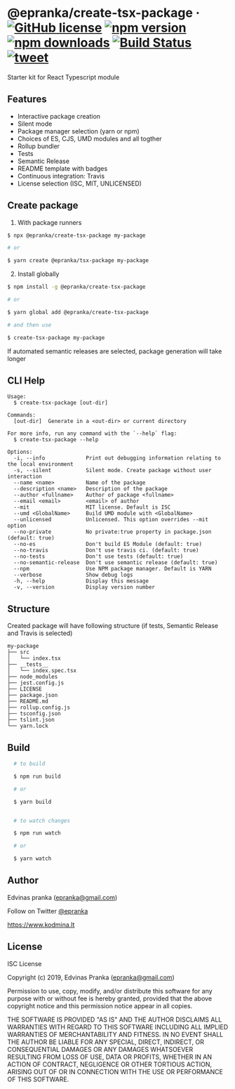 # @epranka/create-tsx-package &middot; [![GitHub license](https://img.shields.io/badge/license-MIT-blue.svg)](./LICENSE) [![npm version](https://img.shields.io/npm/v/@epranka/create-tsx-package.svg?style=flat)](https://www.npmjs.com/package/@epranka/create-tsx-package) [![npm downloads](https://img.shields.io/npm/dt/@epranka/create-tsx-package.svg?style=flat)](https://www.npmjs.com/package/@epranka/create-tsx-package) [![Build Status](https://travis-ci.org/epranka/create-tsx-package.svg?branch=master)](https://travis-ci.org/epranka/create-tsx-package) [![tweet](https://img.shields.io/twitter/url/http/github.com/epranka/create-tsx-package.svg?style=flat)](http%3A//twitter.com/share%3Ftext%3DHey%21%20I%20found%20this%21%26url%3Dhttps%3A//github.com/epranka/create-tsx-package)

Starter kit for React Typescript module

## Features

- Interactive package creation
- Silent mode
- Package manager selection (yarn or npm)
- Choices of ES, CJS, UMD modules and all togther
- Rollup bundler
- Tests
- Semantic Release
- README template with badges
- Continuous integration: Travis
- License selection (ISC, MIT, UNLICENSED)

## Create package

1. With package runners

```bash
$ npx @epranka/create-tsx-package my-package

# or

$ yarn create @epranka/tsx-package my-package
```

2. Install globally

```bash
$ npm install -g @epranka/create-tsx-package

# or

$ yarn global add @epranka/create-tsx-package

# and then use

$ create-tsx-package my-package

```

If automated semantic releases are selected, package generation will take longer

## CLI Help

```
Usage:
  $ create-tsx-package [out-dir]

Commands:
  [out-dir]  Generate in a <out-dir> or current directory

For more info, run any command with the `--help` flag:
  $ create-tsx-package --help

Options:
  -i, --info             Print out debugging information relating to the local environment
  -s, --silent           Silent mode. Create package without user interaction
  --name <name>          Name of the package
  --description <name>   Description of the package
  --author <fullname>    Author of package <fullname>
  --email <email>        <email> of author
  --mit                  MIT license. Default is ISC
  --umd <GlobalName>     Build UMD module with <GlobalName>
  --unlicensed           Unlicensed. This option overrides --mit option
  --no-private           No private:true property in package.json (default: true)
  --no-es                Don't build ES Module (default: true)
  --no-travis            Don't use travis ci. (default: true)
  --no-tests             Don't use tests (default: true)
  --no-semantic-release  Don't use semantic release (default: true)
  --npm                  Use NPM package manager. Default is YARN
  --verbose              Show debug logs
  -h, --help             Display this message
  -v, --version          Display version number
```

## Structure

Created package will have following structure (if tests, Semantic Release and Travis is selected)

```
my-package
├── src
│   └── index.tsx
├── __tests__
│   └── index.spec.tsx
├── node_modules
├── jest.config.js
├── LICENSE
├── package.json
├── README.md
├── rollup.config.js
├── tsconfig.json
├── tslint.json
└── yarn.lock
```

## Build

```bash
  # to build

  $ npm run build

  # or

  $ yarn build


  # to watch changes

  $ npm run watch

  # or

  $ yarn watch
```

## Author

Edvinas pranka ([epranka@gmail.com](mailto:epranka@gmail.com))

Follow on Twitter [@epranka](https://twitter.com/epranka)

https://www.kodmina.lt

## License

ISC License

Copyright (c) 2019, Edvinas Pranka (epranka@gmail.com)

Permission to use, copy, modify, and/or distribute this software for any
purpose with or without fee is hereby granted, provided that the above
copyright notice and this permission notice appear in all copies.

THE SOFTWARE IS PROVIDED "AS IS" AND THE AUTHOR DISCLAIMS ALL WARRANTIES
WITH REGARD TO THIS SOFTWARE INCLUDING ALL IMPLIED WARRANTIES OF
MERCHANTABILITY AND FITNESS. IN NO EVENT SHALL THE AUTHOR BE LIABLE FOR
ANY SPECIAL, DIRECT, INDIRECT, OR CONSEQUENTIAL DAMAGES OR ANY DAMAGES
WHATSOEVER RESULTING FROM LOSS OF USE, DATA OR PROFITS, WHETHER IN AN
ACTION OF CONTRACT, NEGLIGENCE OR OTHER TORTIOUS ACTION, ARISING OUT OF
OR IN CONNECTION WITH THE USE OR PERFORMANCE OF THIS SOFTWARE.
